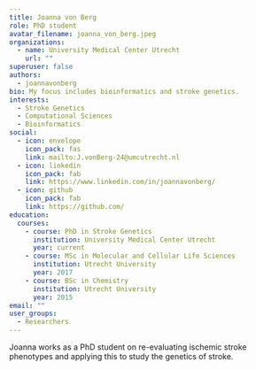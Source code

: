 ```yaml
---
title: Joanna von Berg
role: PhD student
avatar_filename: joanna_von_berg.jpeg
organizations:
  - name: University Medical Center Utrecht
    url: ""
superuser: false
authors:
  - joannavonberg
bio: My focus includes bioinformatics and stroke genetics.
interests:
  - Stroke Genetics
  - Computational Sciences
  - Bioinformatics
social:
  - icon: envelope
    icon_pack: fas
    link: mailto:J.vonBerg-24@umcutrecht.nl
  - icon: linkedin
    icon_pack: fab
    link: https://www.linkedin.com/in/joannavonberg/
  - icon: github
    icon_pack: fab
    link: https://github.com/
education:
  courses:
    - course: PhD in Stroke Genetics
      institution: University Medical Center Utrecht
      year: current
    - course: MSc in Molecular and Cellular Life Sciences
      institution: Utrecht University
      year: 2017
    - course: BSc in Chemistry
      institution: Utrecht University
      year: 2015
email: ""
user_groups:
  - Researchers
---
```

Joanna works as a PhD student on re-evaluating ischemic stroke phenotypes and applying this to study the genetics of stroke. 
